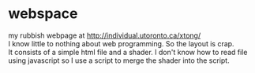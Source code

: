 # webspace
my rubbish webpage at http://individual.utoronto.ca/xtong/
</br>
I know little to nothing about web programming. So the layout is crap.
</br>
It consists of a simple html file and a shader. I don't know how to read file using javascript so I use a script to merge the shader into the script.
